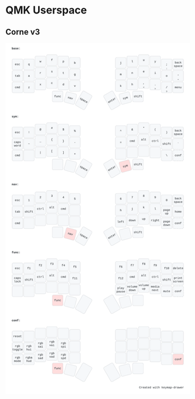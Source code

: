 # QMK Userspace

## Corne v3

![keymap](https://github.com/joaoinez/qmk_userspace/blob/main/keyboards/crkbd/keymaps/sliver/keymap.svg)
